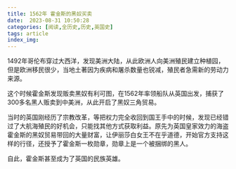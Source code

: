 ```yaml
---
title: 1562年 霍金斯的黑奴买卖
date:  2023-08-31 10:50:28
categories: [阅读,全历史,历史,英国史]
tags: article
index_img: 
---
```


1492年哥伦布穿过大西洋，发现美洲大陆，从此欧洲人向美洲殖民建立种植园，但是欧洲移民很少，当地土著因为疾病和屠杀数量也锐减，殖民者急需新的劳动力来源。

这个时候霍金斯发现贩卖黑奴有利可图，在1562年率领船队从英国出发，捕获了300多名黑人贩卖到中美洲，从此开启了黑奴三角贸易。

当时的英国刚经历了宗教改革，等把权力完全收回到国王手中的时候，发现已经错过了大航海殖民的好机会，只能找其他方式获取利益。原先为英国皇家效力的海盗霍金斯的黑奴贸易带回的大量财富，让伊丽莎白女王不在乎道德，开始官方支持这样的行径，还授予了霍金斯一枚勋章，勋章上是一个被捆绑的黑人。

自此，霍金斯甚至成为了英国的民族英雄。